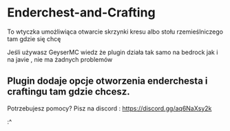 # Enderchest-and-Crafting
To wtyczka umożliwiąca otwarcie skrzynki kresu albo stołu rzemieślniczego tam gdzie się chcę



Jeśli używasz GeyserMC wiedz że plugin działa tak samo na bedrock jak i na javie , nie ma żadnych problemów



Plugin dodaje opcje otworzenia enderchesta i craftingu tam gdzie chcesz.
----------------------------------------------------------------

Potrzebujesz pomocy? Pisz na discord :
 https://discord.gg/aq6NaXsy2k

:^ 
